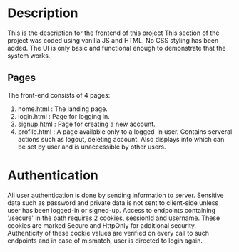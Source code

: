 # Description

This is the description for the frontend of this project
This section of the project was coded using vanilla JS and HTML. No CSS styling has been added.
The UI is only basic and functional enough to demonstrate that the system works. 

## Pages

The front-end consists of 4 pages:

1. home.html : The landing page.
2. login.html : Page for logging in.
3. signup.html : Page for creating a new account.
4. profile.html : A page available only to a logged-in user. Contains serveral actions such as logout, deleting account. Also displays info which can be set by user and is unaccessible by other users.

# Authentication

All user authentication is done by sending information to server. Sensitive data such as password and private data is not sent to client-side unless user has been logged-in or signed-up. Access to endpoints containing '/secure' in the path requires 2 cookies, sessionId and username. These cookies are marked Secure and HttpOnly for additional security. Authenticity of these cookie values are verified on every call to such endpoints and in case of mismatch, user is directed to login again.